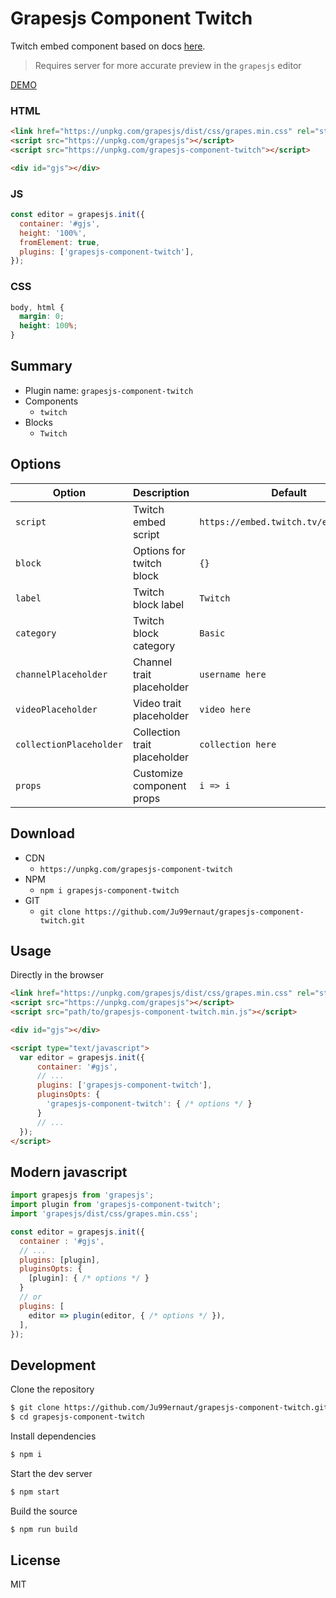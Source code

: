 # Grapesjs Component Twitch

Twitch embed component based on docs [here](https://dev.twitch.tv/docs/embed/everything).

> Requires server for more accurate preview in the `grapesjs` editor

[DEMO](https://codepen.io/ju99ernaut/pen/BaKGadb)

### HTML
```html
<link href="https://unpkg.com/grapesjs/dist/css/grapes.min.css" rel="stylesheet">
<script src="https://unpkg.com/grapesjs"></script>
<script src="https://unpkg.com/grapesjs-component-twitch"></script>

<div id="gjs"></div>
```

### JS
```js
const editor = grapesjs.init({
  container: '#gjs',
  height: '100%',
  fromElement: true,
  plugins: ['grapesjs-component-twitch'],
});
```

### CSS
```css
body, html {
  margin: 0;
  height: 100%;
}
```

## Summary

* Plugin name: `grapesjs-component-twitch`
* Components
    * `twitch`
* Blocks
    * `Twitch`



## Options

| Option | Description | Default |
|-|-|-
| `script` | Twitch embed script | `https://embed.twitch.tv/embed/v1.js` |
| `block` | Options for twitch block  | `{}` |
| `label` | Twitch block label | `Twitch` |
| `category` | Twitch block category | `Basic` |
| `channelPlaceholder` | Channel trait placeholder | `username here` |
| `videoPlaceholder` | Video trait placeholder | `video here` |
| `collectionPlaceholder` | Collection trait placeholder | `collection here` |
| `props` | Customize component props | `i => i` |

## Download

* CDN
  * `https://unpkg.com/grapesjs-component-twitch`
* NPM
  * `npm i grapesjs-component-twitch`
* GIT
  * `git clone https://github.com/Ju99ernaut/grapesjs-component-twitch.git`



## Usage

Directly in the browser
```html
<link href="https://unpkg.com/grapesjs/dist/css/grapes.min.css" rel="stylesheet"/>
<script src="https://unpkg.com/grapesjs"></script>
<script src="path/to/grapesjs-component-twitch.min.js"></script>

<div id="gjs"></div>

<script type="text/javascript">
  var editor = grapesjs.init({
      container: '#gjs',
      // ...
      plugins: ['grapesjs-component-twitch'],
      pluginsOpts: {
        'grapesjs-component-twitch': { /* options */ }
      }
      // ...
  });
</script>
```


## Modern javascript
```js
import grapesjs from 'grapesjs';
import plugin from 'grapesjs-component-twitch';
import 'grapesjs/dist/css/grapes.min.css';

const editor = grapesjs.init({
  container : '#gjs',
  // ...
  plugins: [plugin],
  pluginsOpts: {
    [plugin]: { /* options */ }
  }
  // or
  plugins: [
    editor => plugin(editor, { /* options */ }),
  ],
});
```



## Development

Clone the repository

```sh
$ git clone https://github.com/Ju99ernaut/grapesjs-component-twitch.git
$ cd grapesjs-component-twitch
```

Install dependencies

```sh
$ npm i
```

Start the dev server

```sh
$ npm start
```

Build the source

```sh
$ npm run build
```

## License

MIT
